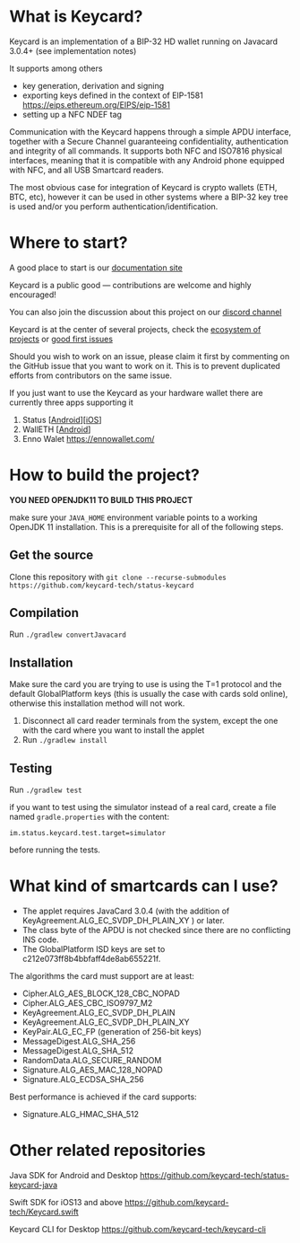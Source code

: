 # What is Keycard?

Keycard is an implementation of a BIP-32 HD wallet running on Javacard 3.0.4+ (see implementation notes)

It supports among others
- key generation, derivation and signing
- exporting keys defined in the context of EIP-1581 https://eips.ethereum.org/EIPS/eip-1581
- setting up a NFC NDEF tag

Communication with the Keycard happens through a simple APDU interface, together with a Secure Channel guaranteeing confidentiality, authentication and integrity of all commands. It supports both NFC and ISO7816 physical interfaces, meaning that it is compatible with any Android phone equipped with NFC, and all USB Smartcard readers.

The most obvious case for integration of Keycard is crypto wallets (ETH, BTC, etc), however it can be used in other systems where a BIP-32 key tree is used and/or you perform authentication/identification.

# Where to start?

A good place to start is our [documentation site](https://keycard.tech/docs/)

Keycard is a public good — contributions are welcome and highly encouraged!

You can also join the discussion about this project on our [discord channel](https://discord.gg/uJAXk7jFhZ)

Keycard is at the center of several projects, check the [ecosystem of projects](https://github.com/keycard-tech/keycard-ecosystem-projects/) or [good first issues](https://github.com/orgs/keycard-tech/projects/1/views/2?filterQuery=good+first+issue)

Should you wish to work on an issue, please claim it first by commenting on the GitHub issue that you want to work on it. This is to prevent duplicated efforts from contributors on the same issue. 

If you just want to use the Keycard as your hardware wallet there are currently three apps supporting it

1. Status [[Android](https://play.google.com/store/apps/details?id=im.status.ethereum)][[iOS](https://apps.apple.com/us/app/status-private-communication/id1178893006)]
2. WallETH [[Android](https://play.google.com/store/apps/details?id=org.walleth)]
3. Enno Walet https://ennowallet.com/

# How to build the project?

**YOU NEED OPENJDK11 TO BUILD THIS PROJECT**

make sure your `JAVA_HOME` environment variable points to a working OpenJDK 11 installation. This is a prerequisite for all of the following steps.

## Get the source

Clone this repository with `git clone --recurse-submodules https://github.com/keycard-tech/status-keycard`

## Compilation

Run `./gradlew convertJavacard`

## Installation

Make sure the card you are trying to use is using the T=1 protocol and the default GlobalPlatform keys (this is usually the case with cards sold online), otherwise this installation method will not work.

1. Disconnect all card reader terminals from the system, except the one with the card where you want to install the applet
2. Run `./gradlew install`

## Testing

Run `./gradlew test`

if you want to test using the simulator instead of a real card, create a file named `gradle.properties` with the content:

```im.status.keycard.test.target=simulator```

before running the tests.

# What kind of smartcards can I use? 

* The applet requires JavaCard 3.0.4 (with the addition of KeyAgreement.ALG_EC_SVDP_DH_PLAIN_XY
) or later.
* The class byte of the APDU is not checked since there are no conflicting INS code.
* The GlobalPlatform ISD keys are set to c212e073ff8b4bbfaff4de8ab655221f.

The algorithms the card must support are at least:
* Cipher.ALG_AES_BLOCK_128_CBC_NOPAD
* Cipher.ALG_AES_CBC_ISO9797_M2
* KeyAgreement.ALG_EC_SVDP_DH_PLAIN
* KeyAgreement.ALG_EC_SVDP_DH_PLAIN_XY
* KeyPair.ALG_EC_FP (generation of 256-bit keys)
* MessageDigest.ALG_SHA_256
* MessageDigest.ALG_SHA_512
* RandomData.ALG_SECURE_RANDOM
* Signature.ALG_AES_MAC_128_NOPAD
* Signature.ALG_ECDSA_SHA_256

Best performance is achieved if the card supports:
* Signature.ALG_HMAC_SHA_512

# Other related repositories

Java SDK for Android and Desktop https://github.com/keycard-tech/status-keycard-java

Swift SDK for iOS13 and above https://github.com/keycard-tech/Keycard.swift

Keycard CLI for Desktop https://github.com/keycard-tech/keycard-cli
